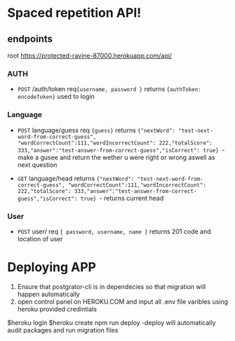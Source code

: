 # Spaced repetition API!

## endpoints
root https://protected-ravine-87000.herokuapp.com/api/
### AUTH
- `POST` /auth/token req`{username, password }` returns `{authToken: encodeToken}` used to login

### Language
- `POST` language/guess req `{guess}` returns   `{"nextWord": "test-next-word-from-correct-guess", "wordCorrectCount":111,"wordIncorrectCount": 222,"totalScore": 333,"answer":"test-answer-from-correct-guess","isCorrect": true} `- make a gusee and return the wether u were right or wrong aswell as next question

- `GET` language/head returns `{"nextWord": "test-next-word-from-correct-guess", "wordCorrectCount":111,"wordIncorrectCount": 222,"totalScore": 333,"answer":"test-answer-from-correct-guess","isCorrect": true} `- returns current head

### User
- `POST` user/ req `{ password, username, name }` returns 201 code and location of user



# Deploying APP
1) Ensure that postgrator-cli is in dependecies so that migration will happen automatically
2) open control panel on HEROKU.COM and input all .env file varibles using heroku provided credintials

$heroku login
$heroku create
npm run deploy -deploy will automatically audit packages and run migration files

